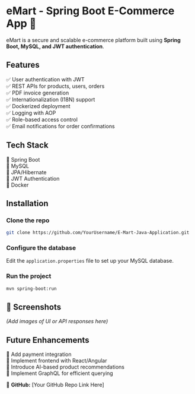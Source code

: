 # eMart - Spring Boot E-Commerce App 🚀

eMart is a secure and scalable e-commerce platform built using **Spring Boot, MySQL, and JWT authentication**.

## Features
✅ User authentication with JWT  
✅ REST APIs for products, users, orders  
✅ PDF invoice generation  
✅ Internationalization (I18N) support  
✅ Dockerized deployment  
✅ Logging with AOP  
✅ Role-based access control  
✅ Email notifications for order confirmations  

## Tech Stack
🔹 Spring Boot  
🔹 MySQL  
🔹 JPA/Hibernate  
🔹 JWT Authentication  
🔹 Docker   

## Installation
### Clone the repo
```sh
git clone https://github.com/YourUsername/E-Mart-Java-Application.git
```
### Configure the database
Edit the `application.properties` file to set up your MySQL database.

### Run the project
```sh
mvn spring-boot:run
```

## 📸 Screenshots
*(Add images of UI or API responses here)*

## Future Enhancements
🚀 Add payment integration  
🚀 Implement frontend with React/Angular  
🚀 Introduce AI-based product recommendations  
🚀 Implement GraphQL for efficient querying  

🔗 **GitHub:** [Your GitHub Repo Link Here]  

